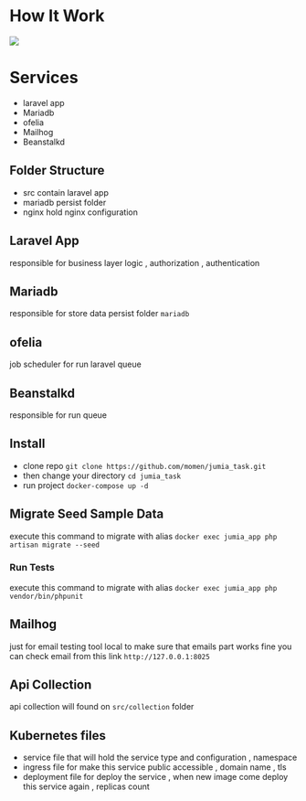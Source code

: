 # How It Work

<img src="https://files.fm/thumb_show.php?i=bqvz2fm4a">

# Services

- laravel app
- Mariadb
- ofelia
- Mailhog
- Beanstalkd

## Folder Structure

- src contain laravel app
- mariadb persist folder
- nginx hold nginx configuration

## Laravel App

responsible for business layer logic , authorization , authentication

## Mariadb

responsible for store data persist folder `mariadb`

## ofelia

job scheduler for run laravel queue

## Beanstalkd

responsible for run queue

## Install

- clone repo `git clone https://github.com/momen/jumia_task.git`
- then change your directory `cd jumia_task`
- run project `docker-compose up -d`


## Migrate Seed Sample Data

execute this command to migrate with alias `docker exec jumia_app php artisan migrate --seed`

### Run Tests

execute this command to migrate with alias `docker exec jumia_app php vendor/bin/phpunit`

## Mailhog

just for email testing tool local to make sure that emails part works fine you can check email from this
link `http://127.0.0.1:8025`

## Api Collection

api collection will found on `src/collection` folder

## Kubernetes files

- service file that will hold the service type and configuration , namespace
- ingress file for make this service public accessible , domain name , tls
- deployment file for deploy the service , when new image come deploy this service again , replicas count 
